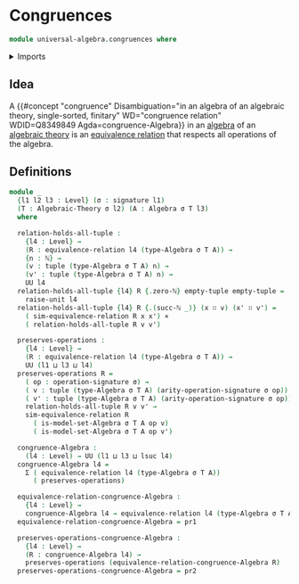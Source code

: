 # Congruences

```agda
module universal-algebra.congruences where
```

<details><summary>Imports</summary>

```agda
open import elementary-number-theory.natural-numbers

open import foundation.cartesian-product-types
open import foundation.dependent-pair-types
open import foundation.equivalence-relations
open import foundation.propositions
open import foundation.unit-type
open import foundation.universe-levels

open import lists.tuples

open import universal-algebra.algebraic-theories
open import universal-algebra.algebras-of-algebraic-theories
open import universal-algebra.signatures
```

</details>

## Idea

A
{{#concept "congruence" Disambiguation="in an algebra of an algebraic theory, single-sorted, finitary" WD="congruence relation" WDID=Q8349849 Agda=congruence-Algebra}}
in an [algebra](universal-algebra.algebras-of-algebraic-theories.md) of an
[algebraic theory](universal-algebra.algebraic-theories.md) is an
[equivalence relation](foundation.equivalence-relations.md) that respects all
operations of the algebra.

## Definitions

```agda
module _
  {l1 l2 l3 : Level} (σ : signature l1)
  (T : Algebraic-Theory σ l2) (A : Algebra σ T l3)
  where

  relation-holds-all-tuple :
    {l4 : Level} →
    (R : equivalence-relation l4 (type-Algebra σ T A)) →
    {n : ℕ} →
    (v : tuple (type-Algebra σ T A) n) →
    (v' : tuple (type-Algebra σ T A) n) →
    UU l4
  relation-holds-all-tuple {l4} R {.zero-ℕ} empty-tuple empty-tuple =
    raise-unit l4
  relation-holds-all-tuple {l4} R {.(succ-ℕ _)} (x ∷ v) (x' ∷ v') =
    ( sim-equivalence-relation R x x') ×
    ( relation-holds-all-tuple R v v')

  preserves-operations :
    {l4 : Level} →
    (R : equivalence-relation l4 (type-Algebra σ T A)) →
    UU (l1 ⊔ l3 ⊔ l4)
  preserves-operations R =
    ( op : operation-signature σ) →
    ( v : tuple (type-Algebra σ T A) (arity-operation-signature σ op)) →
    ( v' : tuple (type-Algebra σ T A) (arity-operation-signature σ op)) →
    relation-holds-all-tuple R v v' →
    sim-equivalence-relation R
      ( is-model-set-Algebra σ T A op v)
      ( is-model-set-Algebra σ T A op v')

  congruence-Algebra :
    (l4 : Level) → UU (l1 ⊔ l3 ⊔ lsuc l4)
  congruence-Algebra l4 =
    Σ ( equivalence-relation l4 (type-Algebra σ T A))
      ( preserves-operations)

  equivalence-relation-congruence-Algebra :
    {l4 : Level} →
    congruence-Algebra l4 → equivalence-relation l4 (type-Algebra σ T A)
  equivalence-relation-congruence-Algebra = pr1

  preserves-operations-congruence-Algebra :
    {l4 : Level} →
    (R : congruence-Algebra l4) →
    preserves-operations (equivalence-relation-congruence-Algebra R)
  preserves-operations-congruence-Algebra = pr2
```
